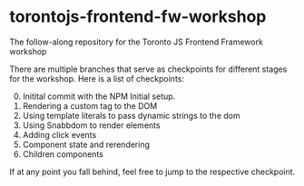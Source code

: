 # torontojs-frontend-fw-workshop

The follow-along repository for the Toronto JS Frontend Framework workshop

There are multiple branches that serve as checkpoints for different stages for the workshop. Here is a list of checkpoints:

0. Initital commit with the NPM Initial setup.
1. Rendering a custom tag to the DOM
1. Using template literals to pass dynamic strings to the dom
1. Using Snabbdom to render elements
1. Adding click events
1. Component state and rerendering
1. Children components

If at any point you fall behind, feel free to jump to the respective checkpoint.
